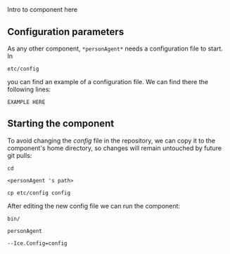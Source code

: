 ```
```
#
``` personAgent
```
Intro to component here


## Configuration parameters
As any other component,
``` *personAgent* ```
needs a configuration file to start. In

    etc/config

you can find an example of a configuration file. We can find there the following lines:

    EXAMPLE HERE


## Starting the component
To avoid changing the *config* file in the repository, we can copy it to the component's home directory, so changes will remain untouched by future git pulls:

    cd

``` <personAgent 's path> ```

    cp etc/config config

After editing the new config file we can run the component:

    bin/

```personAgent ```

    --Ice.Config=config
